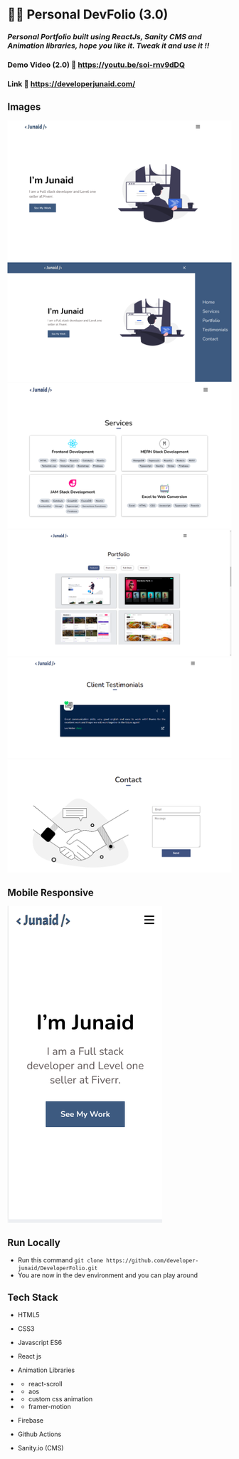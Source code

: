 # 👨‍💻 Personal DevFolio (3.0)

### _Personal Portfolio built using ReactJs, Sanity CMS and Animation libraries, hope you like it. Tweak it and use it !!_

### Demo Video (2.0) :link: https://youtu.be/soi-rnv9dDQ

### Link :link: https://developerjunaid.com/

## Images

<img src='./project_images/home.png' />
<img src='./project_images/navbar.png' />
<img src='./project_images/services.png' />
<img src='./project_images/portfolio.png' />
<img src='./project_images/testimonials.png' />
<img src='./project_images/contact.png' />

## Mobile Responsive

<img src='./project_images/mobile.png' />

## Run Locally

- Run this command `git clone https://github.com/developer-junaid/DeveloperFolio.git`
- You are now in the dev environment and you can play around

## Tech Stack

- HTML5
- CSS3
- Javascript ES6
- React js

- Animation Libraries
- - react-scroll
- - aos
- - custom css animation
- - framer-motion

- Firebase
- Github Actions
- Sanity.io (CMS)
